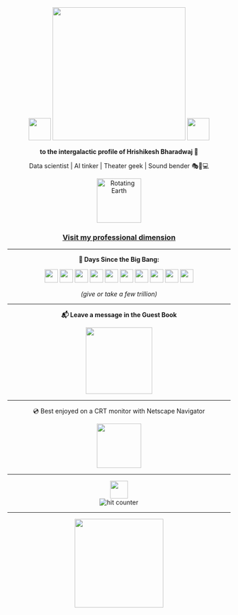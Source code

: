 <div align="center">
  <img src="https://github.com/fnky/fnky/raw/fnky/img/fan-1.gif" width="50" />
  <img src="https://github.com/fnky/fnky/raw/fnky/img/welcome-fire.gif" width="300" />
  <img src="https://github.com/fnky/fnky/raw/fnky/img/fan-1.gif" width="50" />
</div>

<div align="center">
  <p><strong>to the intergalactic profile of Hrishikesh Bharadwaj 🌌</strong></p>
  <p>Data scientist | AI tinker | Theater geek | Sound bender 🎭🎵💻</p>
</div>

<div align="center">
  <img src="https://www.animatedimages.org/data/media/152/animated-globe-image-0008.gif" width="100" alt="Rotating Earth" />
</div>

<h3 align="center">
  <a href="https://www.linkedin.com/in/hrishikeshmb/" target="_blank">
    Visit my professional dimension
  </a>
</h3>

---

<div align="center">
  <p><strong>🧠 Days Since the Big Bang:</strong></p>
  <p>
    <img src="https://media2.giphy.com/media/v1.Y2lkPTc5MGI3NjExZHVqZjVwOW5weGVnczFzaXo3aWZhZXZjY2U0cGJsZzF6aTVnYWwxMSZlcD12MV9pbnRlcm5hbF9naWZfYnlfaWQmY3Q9Zw/3ov9k1lJ0A2o4OQew8/giphy.gif" width="30" />
    <img src="https://media.giphy.com/media/v1.Y2lkPTc5MGI3NjExZzZqMXpwOWlheXZyMng0cWYzY281MmRyajNraTNlZnN4c2prdzBqeCZlcD12MV9naWZzX3NlYXJjaCZjdD1n/DnECgEkpMIQEBXOMRT/giphy.gif" width="30" />
    <img src="https://media3.giphy.com/media/v1.Y2lkPTc5MGI3NjExcHhvd3lwZmg1eHN4MDBpbW5qem01Y2x1dDcweDQ5ejY4M2I5dDgyNCZlcD12MV9pbnRlcm5hbF9naWZfYnlfaWQmY3Q9Zw/3ov9kacqGycKQRH6Vy/giphy.gif" width="30" />
    <img src="https://media2.giphy.com/media/v1.Y2lkPTc5MGI3NjExZHVqZjVwOW5weGVnczFzaXo3aWZhZXZjY2U0cGJsZzF6aTVnYWwxMSZlcD12MV9pbnRlcm5hbF9naWZfYnlfaWQmY3Q9Zw/3ov9k1lJ0A2o4OQew8/giphy.gif" width="30" />
    <img src="https://media4.giphy.com/media/v1.Y2lkPTc5MGI3NjExOW5yZmV4cGg4N2FpNHZxYXF4MG5tNGt4ZWYwa2gzc250dDllZGczZCZlcD12MV9pbnRlcm5hbF9naWZfYnlfaWQmY3Q9Zw/l378kmO7gdbXaesXS/giphy.gif" width="30" />
    <img src="https://media.giphy.com/media/l0Ex9pftnvPgw0nPa/giphy.gif" width="30" />
    <img src="https://media1.giphy.com/media/v1.Y2lkPTc5MGI3NjExZGExcGdnc3NwYTdqeDVpOWNnemhrYTlnM3pvZ2lyY2xvemhrd3g4bSZlcD12MV9pbnRlcm5hbF9naWZfYnlfaWQmY3Q9Zw/l378atCG9uQQa1Fy8/giphy.gif" width="30" />
    <img src="https://media4.giphy.com/media/v1.Y2lkPTc5MGI3NjExOW5yZmV4cGg4N2FpNHZxYXF4MG5tNGt4ZWYwa2gzc250dDllZGczZCZlcD12MV9pbnRlcm5hbF9naWZfYnlfaWQmY3Q9Zw/l378kmO7gdbXaesXS/giphy.gif" width="30" />
    <img src="https://media3.giphy.com/media/v1.Y2lkPTc5MGI3NjExcHhvd3lwZmg1eHN4MDBpbW5qem01Y2x1dDcweDQ5ejY4M2I5dDgyNCZlcD12MV9pbnRlcm5hbF9naWZfYnlfaWQmY3Q9Zw/3ov9kacqGycKQRH6Vy/giphy.gif" width="30" />
    <img src="https://media.giphy.com/media/v1.Y2lkPTc5MGI3NjExZzZqMXpwOWlheXZyMng0cWYzY281MmRyajNraTNlZnN4c2prdzBqeCZlcD12MV9naWZzX3NlYXJjaCZjdD1n/DnECgEkpMIQEBXOMRT/giphy.gif" width="30" />
  </p>
  <p><em>(give or take a few trillion)</em></p>
</div>

---

<div align="center">
  <p><strong>📬 Leave a message in the Guest Book</strong></p>
  <a href="https://github.com/easycase00/easycase00/issues">
    <img src="https://github.com/fnky/fnky/raw/fnky/img/guestbook.gif" width="150" />
  </a>
</div>

---

<div align="center">
  <p>💿 Best enjoyed on a CRT monitor with Netscape Navigator</p>
  <img src="https://github.com/fnky/fnky/raw/fnky/img/ie.jpg" width="100" />
</div>

---

<div align="center">
  <img src="https://github.com/fnky/fnky/raw/fnky/img/coin.gif" width="40" />
  <br>
  <img src="https://profile-counter.glitch.me/easycase00/count.svg" alt="hit counter" />
</div>

---

<div align="center">
  <img src="https://github.com/fnky/fnky/raw/fnky/img/y2k.gif" width="200" />
</div>

